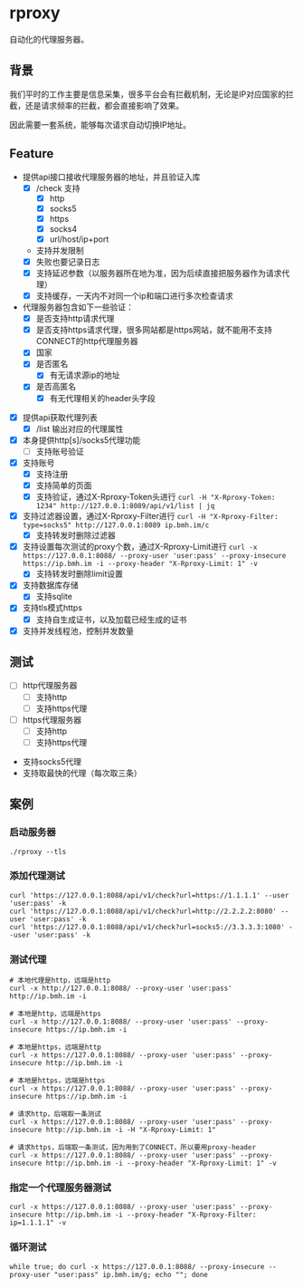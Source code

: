 # rproxy

自动化的代理服务器。

## 背景
我们平时的工作主要是信息采集，很多平台会有拦截机制，无论是IP对应国家的拦截，还是请求频率的拦截，都会直接影响了效果。

因此需要一套系统，能够每次请求自动切换IP地址。

## Feature
- 提供api接口接收代理服务器的地址，并且验证入库
  - [x] /check 支持
    - [x] http
    - [x] socks5
    - [x] https
    - [x] socks4
    - [x] url/host/ip+port
  - 支持并发限制
  - [x] 失败也要记录日志
  - [x] 支持延迟参数（以服务器所在地为准，因为后续直接把服务器作为请求代理）
  - [x] 支持缓存，一天内不对同一个ip和端口进行多次检查请求
- 代理服务器包含如下一些验证：
  - [x] 是否支持http请求代理
  - [x] 是否支持https请求代理，很多网站都是https网站，就不能用不支持CONNECT的http代理服务器
  - [x] 国家
  - [x] 是否匿名
    - [x] 有无请求源ip的地址
  - [x] 是否高匿名
    - [x] 有无代理相关的header头字段
- [x] 提供api获取代理列表
  - [x] /list 输出对应的代理属性
- [x] 本身提供http[s]/socks5代理功能
  - [ ] 支持账号验证
- [x] 支持账号
  - [x] 支持注册
  - [x] 支持简单的页面
  - [x] 支持验证，通过X-Rproxy-Token头进行 ```curl -H "X-Rproxy-Token: 1234" http://127.0.0.1:8089/api/v1/list | jq```
- [x] 支持过滤器设置，通过X-Rproxy-Filter进行 ```curl -H "X-Rproxy-Filter: type=socks5" http://127.0.0.1:8089 ip.bmh.im/c```
  - [x] 支持转发时删除过滤器
- [x] 支持设置每次测试的proxy个数，通过X-Rproxy-Limit进行 ```curl -x https://127.0.0.1:8088/ --proxy-user 'user:pass' --proxy-insecure https://ip.bmh.im -i --proxy-header "X-Rproxy-Limit: 1" -v```
  - [x] 支持转发时删除limit设置
- [x] 支持数据库存储
  - [x] 支持sqlite
- [x] 支持tls模式https
  - [x] 支持自生成证书，以及加载已经生成的证书
- [x] 支持并发线程池，控制并发数量

## 测试
- [ ] http代理服务器
  - [ ] 支持http
  - [ ] 支持https代理
- [ ] https代理服务器
  - [ ] 支持http
  - [ ] 支持https代理
- 支持socks5代理
- 支持取最快的代理（每次取三条）

## 案例
### 启动服务器
```shell
./rproxy --tls
```

### 添加代理测试
```shell
curl 'https://127.0.0.1:8088/api/v1/check?url=https://1.1.1.1' --user 'user:pass' -k
curl 'https://127.0.0.1:8088/api/v1/check?url=http://2.2.2.2:8080' --user 'user:pass' -k
curl 'https://127.0.0.1:8088/api/v1/check?url=socks5://3.3.3.3:1080' --user 'user:pass' -k
```

### 测试代理
```shell
# 本地代理是http，远端是http
curl -x http://127.0.0.1:8088/ --proxy-user 'user:pass' http://ip.bmh.im -i

# 本地是http，远端是https
curl -x http://127.0.0.1:8088/ --proxy-user 'user:pass' --proxy-insecure https://ip.bmh.im -i

# 本地是https，远端是http
curl -x https://127.0.0.1:8088/ --proxy-user 'user:pass' --proxy-insecure http://ip.bmh.im -i

# 本地是https，远端是https
curl -x https://127.0.0.1:8088/ --proxy-user 'user:pass' --proxy-insecure https://ip.bmh.im -i

# 请求http，后端取一条测试
curl -x https://127.0.0.1:8088/ --proxy-user 'user:pass' --proxy-insecure http://ip.bmh.im -i -H "X-Rproxy-Limit: 1"

# 请求https，后端取一条测试，因为用到了CONNECT，所以要用proxy-header
curl -x https://127.0.0.1:8088/ --proxy-user 'user:pass' --proxy-insecure http://ip.bmh.im -i --proxy-header "X-Rproxy-Limit: 1" -v
```

### 指定一个代理服务器测试
```shell
curl -x https://127.0.0.1:8088/ --proxy-user 'user:pass' --proxy-insecure http://ip.bmh.im -i --proxy-header "X-Rproxy-Filter: ip=1.1.1.1" -v
```

### 循环测试
```shell
while true; do curl -x https://127.0.0.1:8088/ --proxy-insecure --proxy-user "user:pass" ip.bmh.im/g; echo ""; done
```